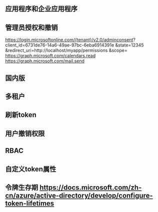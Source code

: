 ## 应用程序和企业应用程序
## 管理员授权和撤销
https://login.microsoftonline.com/{tenant}/v2.0/adminconsent?
client_id=6731de76-14a6-49ae-97bc-6eba6914391e
&state=12345
&redirect_uri=http://localhost/myapp/permissions
&scope=
https://graph.microsoft.com/calendars.read
https://graph.microsoft.com/mail.send
## 国内版
## 多租户
## 刷新token
## 用户撤销权限
## RBAC
## 自定义token属性
## 令牌生存期 https://docs.microsoft.com/zh-cn/azure/active-directory/develop/configure-token-lifetimes